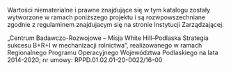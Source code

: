 Wartości niematerialne i prawne znajdujące się w tym katalogu zostały wytworzone w ramach poniższego projektu i są rozwpowszechniane zgodnie z regulaminem znajdujacym się na stronie Instytucji Zarządzającej.

„Centrum Badawczo-Rozwojowe – Misja White Hill–Podlaska Strategia sukcesu B+R+I w mechanizacji rolnictwa”,
realizowanego w ramach Regionalnego Programu Operacyjnego Województwa Podlaskiego na lata 2014-2020; 
nr umowy: RPPD.01.02.01-20-0022/16-00
